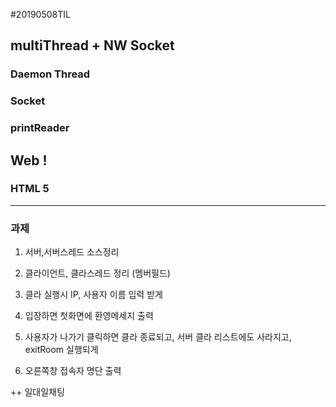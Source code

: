 #20190508TIL

## multiThread + NW Socket


### Daemon Thread

### Socket

### printReader

## Web !

### HTML 5



---

### 과제

1. 서버,서버스레드 소스정리

2. 클라이언트, 클라스레드 정리 (멤버필드)

3. 클라 실행시 IP, 사용자 이름 입력 받게

4. 입장하면 첫화면에 환영메세지 출력

5. 사용자가 나가기 클릭하면 클라 종료되고, 서버 클라 리스트에도 사라지고, exitRoom 실행되게

6. 오른쪽창 접속자 명단 출력


++ 일대일채팅